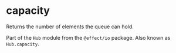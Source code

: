 # capacity

Returns the number of elements the queue can hold.

Part of the `Hub` module from the `@effect/io` package. Also known as `Hub.capacity`.
